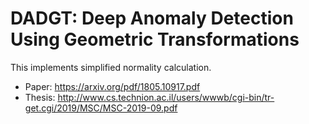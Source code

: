 # DADGT: Deep Anomaly Detection Using Geometric Transformations

This implements simplified normality calculation.

- Paper: https://arxiv.org/pdf/1805.10917.pdf
- Thesis: http://www.cs.technion.ac.il/users/wwwb/cgi-bin/tr-get.cgi/2019/MSC/MSC-2019-09.pdf

